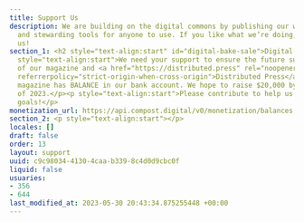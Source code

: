 ```yaml
---
title: Support Us
description: We are building on the digital commons by publishing our work freely
  and stewarding tools for anyone to use. If you like what we’re doing, consider supporting
  us!
section_1: <h2 style="text-align:start" id="digital-bake-sale">Digital Bake Sale</h2><p
  style="text-align:start">We need your support to ensure the future sustainability
  of our magazine and <a href="https://distributed.press" rel="noopener" target="_blank"
  referrerpolicy="strict-origin-when-cross-origin">Distributed Press</a>.</p><p style="text-align:start">Our
  magazine has BALANCE in our bank account. We hope to raise $20,000 by August 1st
  of 2023.</p><p style="text-align:start">Please contribute to help us hit our fundraising
  goals!</p>
monetization_url: https://api.compost.digital/v0/monetization/balances.json
section_2: <p style="text-align:start"></p>
locales: []
draft: false
order: 13
layout: support
uuid: c9c98034-4130-4caa-b339-8c4d0d9cbc0f
liquid: false
usuaries:
- 356
- 644
last_modified_at: 2023-05-30 20:43:34.875255448 +00:00
---
```


